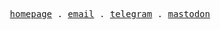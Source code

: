 <p align="center">
  <samp>
    <a href="https://siarie.me">homepage</a> .
    <a href="mailto:mail@siarie.me">email</a> .
    <a href="https://t.me/siarie">telegram</a> .
    <a rel="me" href="https://fosstodon.org/@siarie">mastodon</a>
  </samp>
</p>

